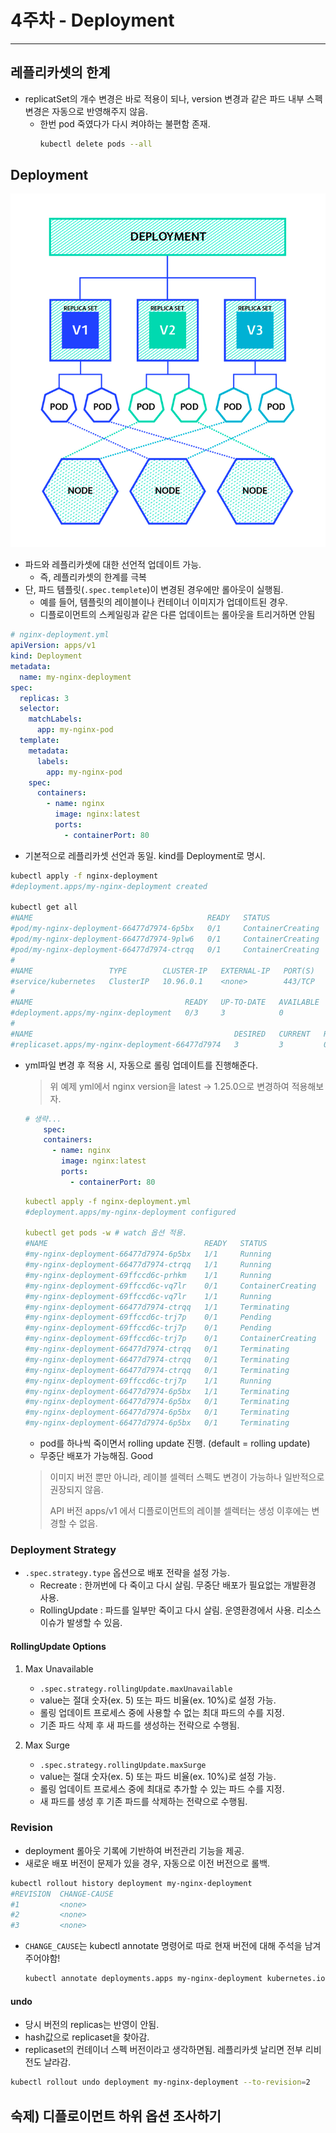 4주차 - Deployment
==
---

레플리카셋의 한계
--
- replicatSet의 개수 변경은 바로 적용이 되나, version 변경과 같은 파드 내부 스펙 변경은 자동으로 반영해주지 않음.
  - 한번 pod 죽였다가 다시 켜야하는 불편함 존재.
    ```bash
    kubectl delete pods --all
    ```

Deployment
--

![Kubernetes Deployment 구조](./img/deployment.png)

- 파드와 레플리카셋에 대한 선언적 업데이트 가능.
  - 즉, 레플리카셋의 한계를 극복
- 단, 파드 템플릿(`.spec.templete`)이 변경된 경우에만 롤아웃이 실행됨.
  - 예를 들어, 템플릿의 레이블이나 컨테이너 이미지가 업데이트된 경우.
  - 디플로이먼트의 스케일링과 같은 다른 업데이트는 롤아웃을 트리거하면 안됨
  
```yaml
# nginx-deployment.yml
apiVersion: apps/v1
kind: Deployment
metadata:
  name: my-nginx-deployment
spec:
  replicas: 3
  selector:
    matchLabels:
      app: my-nginx-pod
  template:
    metadata:
      labels:
        app: my-nginx-pod
    spec:
      containers:
        - name: nginx
          image: nginx:latest
          ports:
            - containerPort: 80
```
- 기본적으로 레플리카셋 선언과 동일. kind를 Deployment로 명시. 
```bash
kubectl apply -f nginx-deployment
#deployment.apps/my-nginx-deployment created

kubectl get all
#NAME                                       READY   STATUS              RESTARTS   AGE
#pod/my-nginx-deployment-66477d7974-6p5bx   0/1     ContainerCreating   0          8s
#pod/my-nginx-deployment-66477d7974-9plw6   0/1     ContainerCreating   0          8s
#pod/my-nginx-deployment-66477d7974-ctrqq   0/1     ContainerCreating   0          8s
#
#NAME                 TYPE        CLUSTER-IP   EXTERNAL-IP   PORT(S)   AGE
#service/kubernetes   ClusterIP   10.96.0.1    <none>        443/TCP   27d
#
#NAME                                  READY   UP-TO-DATE   AVAILABLE   AGE
#deployment.apps/my-nginx-deployment   0/3     3            0           8s
#
#NAME                                             DESIRED   CURRENT   READY   AGE
#replicaset.apps/my-nginx-deployment-66477d7974   3         3         0       8s    -> 설정 파일대로 replicaset이 생성됨. 
```

- yml파일 변경 후 적용 시, 자동으로 롤링 업데이트를 진행해준다.
  > 위 예제 yml에서 nginx version을 latest -> 1.25.0으로 변경하여 적용해보자.

  ```yaml
  # 생략...
      spec:
      containers:
        - name: nginx
          image: nginx:latest
          ports:
            - containerPort: 80
  ```

  ```yaml
  kubectl apply -f nginx-deployment.yml
  #deployment.apps/my-nginx-deployment configured
  
  kubectl get pods -w # watch 옵션 적용.
  #NAME                                   READY   STATUS              RESTARTS   AGE
  #my-nginx-deployment-66477d7974-6p5bx   1/1     Running             0          5m30s
  #my-nginx-deployment-66477d7974-ctrqq   1/1     Running             0          5m30s
  #my-nginx-deployment-69ffccd6c-prhkm    1/1     Running             0          9s
  #my-nginx-deployment-69ffccd6c-vq7lr    0/1     ContainerCreating   0          3s
  #my-nginx-deployment-69ffccd6c-vq7lr    1/1     Running             0          5s
  #my-nginx-deployment-66477d7974-ctrqq   1/1     Terminating         0          5m32s
  #my-nginx-deployment-69ffccd6c-trj7p    0/1     Pending             0          0s
  #my-nginx-deployment-69ffccd6c-trj7p    0/1     Pending             0          0s
  #my-nginx-deployment-69ffccd6c-trj7p    0/1     ContainerCreating   0          0s
  #my-nginx-deployment-66477d7974-ctrqq   0/1     Terminating         0          5m33s
  #my-nginx-deployment-66477d7974-ctrqq   0/1     Terminating         0          5m33s
  #my-nginx-deployment-66477d7974-ctrqq   0/1     Terminating         0          5m33s
  #my-nginx-deployment-69ffccd6c-trj7p    1/1     Running             0          6s
  #my-nginx-deployment-66477d7974-6p5bx   1/1     Terminating         0          5m38s
  #my-nginx-deployment-66477d7974-6p5bx   0/1     Terminating         0          5m39s
  #my-nginx-deployment-66477d7974-6p5bx   0/1     Terminating         0          5m39s
  #my-nginx-deployment-66477d7974-6p5bx   0/1     Terminating         0          5m39s
  ```
  - pod를 하나씩 죽이면서 rolling update 진행. (default = rolling update)
  - 무중단 배포가 가능해짐. Good

  > 이미지 버전 뿐만 아니라, 레이블 셀렉터 스펙도 변경이 가능하나 일반적으로 권장되지 않음.
  > 
  > API 버전 apps/v1 에서 디플로이먼트의 레이블 셀렉터는 생성 이후에는 변경할 수 없음.

### Deployment Strategy
- `.spec.strategy.type` 옵션으로 배포 전략을 설정 가능.
  - Recreate : 한꺼번에 다 죽이고 다시 살림. 무중단 배포가 필요없는 개발환경 사용.
  - RollingUpdate : 파드를 일부만 죽이고 다시 살림. 운영환경에서 사용. 리소스 이슈가 발생할 수 있음.

#### RollingUpdate Options

1. Max Unavailable
   - `.spec.strategy.rollingUpdate.maxUnavailable`
   - value는 절대 숫자(ex. 5) 또는 파드 비율(ex. 10%)로 설정 가능.
   - 롤링 업데이트 프로세스 중에 사용할 수 없는 최대 파드의 수를 지정.
   - 기존 파드 삭제 후 새 파드를 생성하는 전략으로 수행됨.

2. Max Surge
   - `.spec.strategy.rollingUpdate.maxSurge`
   - value는 절대 숫자(ex. 5) 또는 파드 비율(ex. 10%)로 설정 가능.
   - 롤링 업데이트 프로세스 중에 최대로 추가할 수 있는 파드 수를 지정.
   - 새 파드를 생성 후 기존 파드를 삭제하는 전략으로 수행됨.

### Revision
- deployment 롤아웃 기록에 기반하여 버전관리 기능을 제공.
- 새로운 배포 버전이 문제가 있을 경우, 자동으로 이전 버전으로 롤백.
```bash
kubectl rollout history deployment my-nginx-deployment
#REVISION  CHANGE-CAUSE
#1         <none>
#2         <none>
#3         <none>
```
- `CHANGE_CAUSE`는 kubectl annotate 명령어로 따로 현재 버전에 대해 주석을 남겨주어야함!
  ```bash
  kubectl annotate deployments.apps my-nginx-deployment kubernetes.io/change-cause="nginx version updated to 1.25.0"
  ```

#### undo

- 당시 버전의 replicas는 반영이 안됨.
- hash값으로 replicaset을 찾아감.
- replicaset의 컨테이너 스펙 버전이라고 생각하면됨. 레플리카셋 날리면 전부 리비전도 날라감.

```bash
kubectl rollout undo deployment my-nginx-deployment --to-revision=2
```


숙제) 디플로이먼트 하위 옵션 조사하기
--